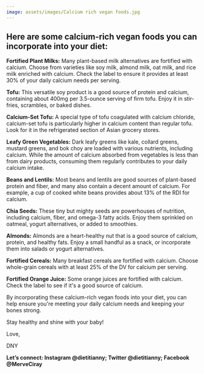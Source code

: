 ```yaml
---
image: assets/images/Calcium rich vegan foods.jpg
---
```



## Here are some calcium-rich vegan foods you can incorporate into your diet:

**Fortified Plant Milks:** Many plant-based milk alternatives are fortified with calcium. Choose from varieties like soy milk, almond milk, oat milk, and rice milk enriched with calcium. Check the label to ensure it provides at least 30% of your daily calcium needs per serving.


**Tofu:** This versatile soy product is a good source of protein and calcium, containing about 400mg per 3.5-ounce serving of firm tofu. Enjoy it in stir-fries, scrambles, or baked dishes. 

**Calcium-Set Tofu:** A special type of tofu coagulated with calcium chloride, calcium-set tofu is particularly higher in calcium content than regular tofu. Look for it in the refrigerated section of Asian grocery stores.


**Leafy Green Vegetables:** Dark leafy greens like kale, collard greens, mustard greens, and bok choy are loaded with various nutrients, including calcium. While the amount of calcium absorbed from vegetables is less than from dairy products, consuming them regularly contributes to your daily calcium intake.


**Beans and Lentils:** Most beans and lentils are good sources of plant-based protein and fiber, and many also contain a decent amount of calcium. For example, a cup of cooked white beans provides about 13% of the RDI for calcium. 


**Chia Seeds:** These tiny but mighty seeds are powerhouses of nutrition, including calcium, fiber, and omega-3 fatty acids. Enjoy them sprinkled on oatmeal, yogurt alternatives, or added to smoothies. 


**Almonds:** Almonds are a heart-healthy nut that is a good source of calcium, protein, and healthy fats. Enjoy a small handful as a snack, or incorporate them into salads or yogurt alternatives.


**Fortified Cereals:** Many breakfast cereals are fortified with calcium. Choose whole-grain cereals with at least 25% of the DV for calcium per serving.


**Fortified Orange Juice:** Some orange juices are fortified with calcium. Check the label to see if it's a good source of calcium.


By incorporating these calcium-rich vegan foods into your diet, you can help ensure you're meeting your daily calcium needs and keeping your bones strong.

Stay healthy and shine with your baby!

Love,

DNY

**Let’s connect: Instagram @dietitianny; Twitter @dietitianny; Facebook @MerveCiray**


